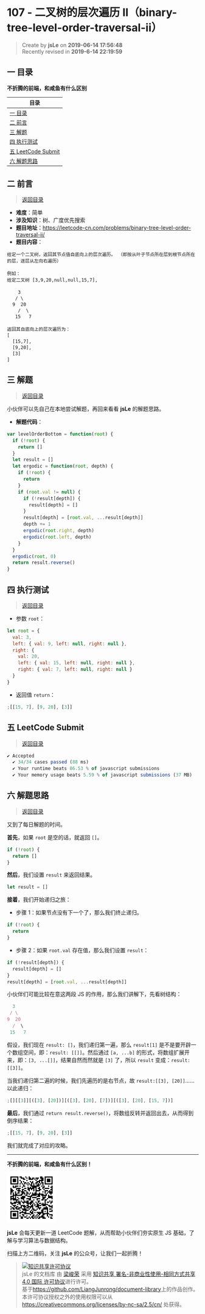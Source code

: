 # 107 - 二叉树的层次遍历 II（binary-tree-level-order-traversal-ii）

> Create by **jsLe** on **2019-06-14 17:56:48**  
> Recently revised in **2019-6-14 22:19:59**

## <a name="chapter-one" id="chapter-one">一 目录</a>

**不折腾的前端，和咸鱼有什么区别**

| 目录                                                                                             |
| ------------------------------------------------------------------------------------------------ |
| [一 目录](#chapter-one)                                                                          |
| <a name="catalog-chapter-two" id="catalog-chapter-two"></a>[二 前言](#chapter-two)               |
| <a name="catalog-chapter-three" id="catalog-chapter-three"></a>[三 解题](#chapter-three)         |
| <a name="catalog-chapter-four" id="catalog-chapter-four"></a>[四 执行测试](#chapter-four)        |
| <a name="catalog-chapter-five" id="catalog-chapter-five"></a>[五 LeetCode Submit](#chapter-five) |
| <a name="catalog-chapter-six" id="catalog-chapter-six"></a>[六 解题思路](#chapter-six)           |

## <a name="chapter-two" id="chapter-two">二 前言</a>

> [返回目录](#chapter-one)

- **难度**：简单
- **涉及知识**：树、广度优先搜索
- **题目地址**：https://leetcode-cn.com/problems/binary-tree-level-order-traversal-ii/
- **题目内容**：

```
给定一个二叉树，返回其节点值自底向上的层次遍历。 （即按从叶子节点所在层到根节点所在的层，逐层从左向右遍历）

例如：
给定二叉树 [3,9,20,null,null,15,7],

    3
   / \
  9  20
    /  \
   15   7

返回其自底向上的层次遍历为：
[
  [15,7],
  [9,20],
  [3]
]
```

## <a name="chapter-three" id="chapter-three">三 解题</a>

> [返回目录](#chapter-one)

小伙伴可以先自己在本地尝试解题，再回来看看 **jsLe** 的解题思路。

- **解题代码**：

```js
var levelOrderBottom = function(root) {
  if (!root) {
    return []
  }
  let result = []
  let ergodic = function(root, depth) {
    if (!root) {
      return
    }
    if (root.val != null) {
      if (!result[depth]) {
        result[depth] = []
      }
      result[depth] = [root.val, ...result[depth]]
      depth += 1
      ergodic(root.right, depth)
      ergodic(root.left, depth)
    }
  }
  ergodic(root, 0)
  return result.reverse()
}
```

## <a name="chapter-four" id="chapter-four">四 执行测试</a>

> [返回目录](#chapter-one)

- 参数 `root`：

```js
let root = {
  val: 3,
  left: { val: 9, left: null, right: null },
  right: {
    val: 20,
    left: { val: 15, left: null, right: null },
    right: { val: 7, left: null, right: null }
  }
}
```

- 返回值 `return`：

```js
;[[15, 7], [9, 20], [3]]
```

## <a name="chapter-five" id="chapter-five">五 LeetCode Submit</a>

> [返回目录](#chapter-one)

```js
✔ Accepted
  ✔ 34/34 cases passed (88 ms)
  ✔ Your runtime beats 86.53 % of javascript submissions
  ✔ Your memory usage beats 5.59 % of javascript submissions (37 MB)
```

## <a name="chapter-six" id="chapter-six">六 解题思路</a>

> [返回目录](#chapter-one)

又到了每日解题的时间。

**首先**，如果 `root` 是空的话，就返回 `[]`。

```js
if (!root) {
  return []
}
```

**然后**，我们设置 `result` 来返回结果。

```js
let result = []
```

**接着**，我们开始递归之旅：

- 步骤 1：如果节点没有下一个了，那么我们终止递归。

```js
if (!root) {
  return
}
```

- 步骤 2：如果 `root.val` 存在值，那么我们设置 `result`：

```js
if (!result[depth]) {
  result[depth] = []
}
result[depth] = [root.val, ...result[depth]]
```

小伙伴们可能比较在意这两段 JS 的作用，那么我们讲解下，先看树结构：

```js
  3
 / \
9  20
  /  \
 15   7
```

假设，我们现在 `result: []`，我们递归第一遍，那么 `result[1]` 是不是要开辟一个数组空间，即：`result: [[]]`。然后通过 `[a, ...b]` 的形式，将数组扩展开来，即：`[3, ...[]]`，结果自然而然就是 `[3]` 了，所以 `result` 变成：`result: [[3]]`。

当我们递归第二遍的时候，我们先遍历的是右节点，故 `result:[[3], [20]]`……以此递归：

```js
;[][[3]][([3], [20])][([3], [20], [7])][([3], [20], [15, 7])]
```

**最后**，我们通过 `return result.reverse()`，将数组反转并返回出去，从而得到倒序结果：

```js
;[[15, 7], [9, 20], [3]]
```

我们就完成了对应的攻略。

---

**不折腾的前端，和咸鱼有什么区别！**

![图](../../../public-repertory/img/z-small-wechat-public-address.jpg)

**jsLe** 会每天更新一道 LeetCode 题解，从而帮助小伙伴们夯实原生 JS 基础，了解与学习算法与数据结构。

扫描上方二维码，关注 **jsLe** 的公众号，让我们一起折腾！

> <a rel="license" href="http://creativecommons.org/licenses/by-nc-sa/4.0/"><img alt="知识共享许可协议" style="border-width:0" src="https://i.creativecommons.org/l/by-nc-sa/4.0/88x31.png" /></a><br /><span xmlns:dct="http://purl.org/dc/terms/" property="dct:title">jsLe 的文档库</span> 由 <a xmlns:cc="http://creativecommons.org/ns#" href="https://github.com/LiangJunrong/document-library" property="cc:attributionName" rel="cc:attributionURL">梁峻荣</a> 采用 <a rel="license" href="http://creativecommons.org/licenses/by-nc-sa/4.0/">知识共享 署名-非商业性使用-相同方式共享 4.0 国际 许可协议</a>进行许可。<br />基于<a xmlns:dct="http://purl.org/dc/terms/" href="https://github.com/LiangJunrong/document-library" rel="dct:source">https://github.com/LiangJunrong/document-library</a>上的作品创作。<br />本许可协议授权之外的使用权限可以从 <a xmlns:cc="http://creativecommons.org/ns#" href="https://creativecommons.org/licenses/by-nc-sa/2.5/cn/" rel="cc:morePermissions">https://creativecommons.org/licenses/by-nc-sa/2.5/cn/</a> 处获得。
